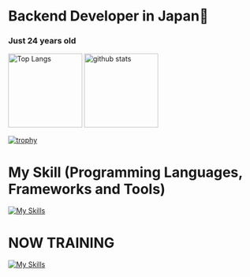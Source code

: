 # Backend Developer in Japan👋
### Just 24 years old

<p align="left"> 
  <img alt="Top Langs" height="150px" src="https://github-readme-stats.vercel.app/api/top-langs/?username=takumi0703&layout=compact&show_icons=true&theme=white" />
  <img alt="github stats" height="150px" src="https://github-readme-stats.vercel.app/api?username=takumi0703&theme=white&show_icons=ture" />
</p>

[![trophy](https://github-profile-trophy.vercel.app/?username=takumi0703&theme=white)](https://github.com/ryo-ma/github-profile-trophy)

# My Skill (Programming Languages, Frameworks and Tools)
[![My Skills](https://skillicons.dev/icons?i=html,css,sass,ruby,rails,mysql,docker,firebase,gcp,kubernetes,discord,github,vscode&theme=light)](https://skillicons.dev)


# NOW TRAINING
[![My Skills](https://skillicons.dev/icons?i=react,next,ts,unity,go&theme=light)](https://skillicons.dev)
